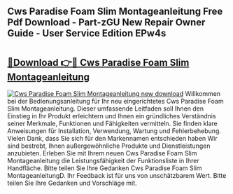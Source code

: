 ## Cws Paradise Foam Slim Montageanleitung Free Pdf Download - Part-zGU New Repair Owner Guide - User Service Edition EPw4s

# <h2><a href="http://df7kvze.blite.top/?on=Cws+Paradise+Foam+Slim+Montageanleitung">🔗Download 👉🔴 Cws Paradise Foam Slim Montageanleitung</a></h2>

[![Cws Paradise Foam Slim Montageanleitung new download](https://i.imgur.com/lujVjoI.png)](http://df7kvze.blite.top/?on=Cws+Paradise+Foam+Slim+Montageanleitung)
Willkommen bei der Bedienungsanleitung für Ihr neu eingerichtetes Cws Paradise Foam Slim Montageanleitung. Dieser umfassende Leitfaden soll Ihnen den Einstieg in Ihr Produkt erleichtern und Ihnen ein gründliches Verständnis seiner Merkmale, Funktionen und Fähigkeiten vermitteln. Sie finden klare Anweisungen für Installation, Verwendung, Wartung und Fehlerbehebung. Vielen Dank, dass Sie sich für den Markennamen entschieden haben Wir sind bestrebt, Ihnen außergewöhnliche Produkte und Dienstleistungen anzubieten. Erleben Sie mit Ihrem neuen Cws Paradise Foam Slim Montageanleitung die Leistungsfähigkeit der Funktionsliste in Ihrer Handfläche. Bitte teilen Sie Ihre Gedanken Cws Paradise Foam Slim MontageanleitungD. Ihr Feedback ist für uns von unschätzbarem Wert. Bitte teilen Sie Ihre Gedanken und Vorschläge mit.
